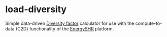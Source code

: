 # load-diversity

Simple data-driven [Diversity factor](https://en.wikipedia.org/wiki/Diversity_factor) calculator for use with the compute-to-data (C2D) functionality of the [EnergySHR](https://www.energyshr.nl) platform.